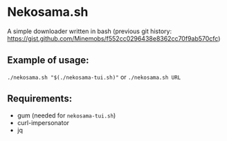 # Nekosama.sh
A simple downloader written in bash
(previous git history: https://gist.github.com/Minemobs/f552cc0296438e8362cc70f9ab570cfc)

## Example of usage:
`./nekosama.sh "$(./nekosama-tui.sh)"` or `./nekosama.sh URL`

## Requirements:
 - gum (needed for `nekosama-tui.sh`)
 - curl-impersonator
 - jq

